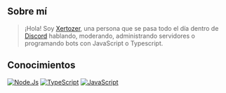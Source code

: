 ## Sobre mí
> ¡Hola! Soy [Xertozer](https://twitter.com/Xertozer), una persona que se pasa todo el día dentro de [Discord](https://discord.com/users/604845582032306215) hablando, moderando, administrando servidores o programando bots con JavaScript o Typescript.

## Conocimientos
[![Node.Js](https://img.shields.io/badge/Node.JS-339933?style=for-the-badge&logo=node.js&logoColor=white&labelColor=101010)]()
[![TypeScript](https://img.shields.io/badge/TypeScript-3b85d1?style=for-the-badge&logo=typescript&logoColor=white&labelColor=101010)]()
[![JavaScript](https://img.shields.io/badge/JavaScript-F7DF1E?style=for-the-badge&logo=javascript&logoColor=white&labelColor=101010)]()
